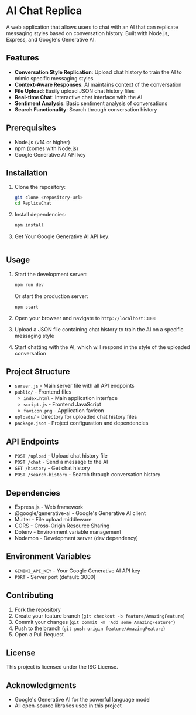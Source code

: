 # AI Chat Replica

A web application that allows users to chat with an AI that can replicate messaging styles based on conversation history. Built with Node.js, Express, and Google's Generative AI.

## Features

- **Conversation Style Replication**: Upload chat history to train the AI to mimic specific messaging styles
- **Context-Aware Responses**: AI maintains context of the conversation
- **File Upload**: Easily upload JSON chat history files
- **Real-time Chat**: Interactive chat interface with the AI
- **Sentiment Analysis**: Basic sentiment analysis of conversations
- **Search Functionality**: Search through conversation history

## Prerequisites

- Node.js (v14 or higher)
- npm (comes with Node.js)
- Google Generative AI API key

## Installation

1. Clone the repository:
   ```bash
   git clone <repository-url>
   cd ReplicaChat
   ```

2. Install dependencies:
   ```bash
   npm install
   ```

3. Get Your Google Generative AI API key:
   ```

## Usage

1. Start the development server:
   ```bash
   npm run dev
   ```
   
   Or start the production server:
   ```bash
   npm start
   ```

2. Open your browser and navigate to `http://localhost:3000`

3. Upload a JSON file containing chat history to train the AI on a specific messaging style

4. Start chatting with the AI, which will respond in the style of the uploaded conversation

## Project Structure

- `server.js` - Main server file with all API endpoints
- `public/` - Frontend files
  - `index.html` - Main application interface
  - `script.js` - Frontend JavaScript
  - `favicon.png` - Application favicon
- `uploads/` - Directory for uploaded chat history files
- `package.json` - Project configuration and dependencies

## API Endpoints

- `POST /upload` - Upload chat history file
- `POST /chat` - Send a message to the AI
- `GET /history` - Get chat history
- `POST /search-history` - Search through conversation history

## Dependencies

- Express.js - Web framework
- @google/generative-ai - Google's Generative AI client
- Multer - File upload middleware
- CORS - Cross-Origin Resource Sharing
- Dotenv - Environment variable management
- Nodemon - Development server (dev dependency)

## Environment Variables

- `GEMINI_API_KEY` - Your Google Generative AI API key
- `PORT` - Server port (default: 3000)

## Contributing

1. Fork the repository
2. Create your feature branch (`git checkout -b feature/AmazingFeature`)
3. Commit your changes (`git commit -m 'Add some AmazingFeature'`)
4. Push to the branch (`git push origin feature/AmazingFeature`)
5. Open a Pull Request

## License

This project is licensed under the ISC License.

## Acknowledgments

- Google's Generative AI for the powerful language model
- All open-source libraries used in this project
